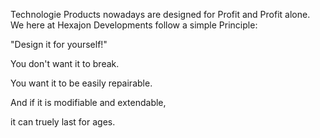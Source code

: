Technologie Products nowadays are designed for Profit and Profit alone.
We here at Hexajon Developments follow a simple Principle:


"Design it for yourself!"


You don't want it to break.

You want it to be easily repairable.

And if it is modifiable and extendable,

it can truely last for ages.
